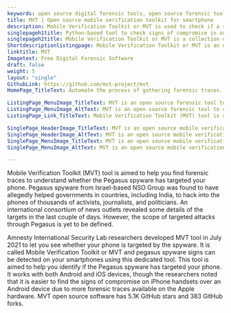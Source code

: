 ```yaml
---
keywords: open source digital forensic tools, open source forensic tools, digital forensic software, cyber forensic tools, computer forensic tools, open source forensic software, top digital forensic tools, best forensic software
title: MVT | Open source mobile verification toolkit for smartphone
description: Mobile Verification Toolkit or MVT is used to check if a smartphone is infected with pegasus malicious utility. Pegasus was developed for intelligence services.
singlepageh1title: Python-based tool to check signs of compromise in smartphone
singlepageh2title: Mobile Verification Toolkit or MVT is a collection of utilities to facilitate the consensual forensic acquisition of iOS and Android OS to identify a compromise
Shortdescriptionlistingpage: Mobile Verification Toolkit or MVT is an open source forensic tool to look for signs of malicious utility called pegasus infections in iOS and Android devices.
linktitle: MVT
Imagetext: Free Digital Forensic Software
draft: false
weight: 5
layout: "single"
GithubLink: https://github.com/mvt-project/mvt
HomePage_TitleText: Automate the process of gathering forensic traces.

ListingPage_MenuImage_TitleText: MVT is an open source forensic tool to check malicious utility called pegasus.
ListingPage_MenuImage_AltText: MVT is an open source forensic tool to check malicious utility called pegasus.
ListingPage_Link_TitleText: Mobile Verification Toolkit (MVT) tool is aimed to help you find forensic traces.

SinglePage_HeaderImage_TitleText: MVT is an open source mobile verification toolkit for smartphones.
SinglePage_HeaderImage_AltText: MVT is an open source mobile verification toolkit for smartphones.
SinglePage_MenuImage_TitleText: MVT is an open source mobile verification toolkit for smartphones.
SinglePage_MenuImage_AltText: MVT is an open source mobile verification toolkit for smartphones.

---
```


Mobile Verification Toolkit (MVT) tool is aimed to help you find forensic traces to understand whether the Pegasus spyware has targeted your phone. Pegasus spyware from Israel-based NSO Group was found to have allegedly helped governments in countries, including India, to hack into the phones of thousands of activists, journalists, and politicians. An international consortium of news outlets revealed some details of the targets in the last couple of days. However, the scope of targeted attacks through Pegasus is yet to be defined.

Amnesty International Security Lab researchers developed MVT tool in July 2021 to let you see whether your phone is targeted by the spyware. It is called Mobile Verification Toolkit or MVT and pegasus spyware signs can be detected on your smartphones using this dedicated tool. This tool is aimed to help you identify if the Pegasus spyware has targeted your phone. It works with both Android and iOS devices, though the researchers noted that it is easier to find the signs of compromise on iPhone handsets over an Android device due to more forensic traces available on the Apple hardware. MVT open source software has 5.1K GitHub stars and 383 GitHub forks.